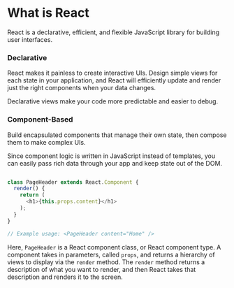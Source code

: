 # What is React
React is a declarative, efficient, and flexible JavaScript library for building user interfaces.

### Declarative

React makes it painless to create interactive UIs. Design simple views for each state in your application, and React will efficiently update and render just the right components when your data changes.

Declarative views make your code more predictable and easier to debug.

### Component-Based

Build encapsulated components that manage their own state, then compose them to make complex UIs.

Since component logic is written in JavaScript instead of templates, you can easily pass rich data through your app and keep state out of the DOM.

```js

class PageHeader extends React.Component {
  render() {
    return (
      <h1>{this.props.content}</h1>
    );
  }
}

// Example usage: <PageHeader content="Home" />

```

Here, `PageHeader` is a React component class, or React component type. A component takes in parameters, called `props`, and returns a hierarchy of views to display via the `render` method. The `render` method returns a description of what you want to render, and then React takes that description and renders it to the screen. 